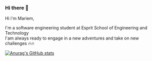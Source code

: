 ### Hi there 👋

Hi i'm Mariem, 

I'm a software engineering student at Esprit School of Engineering and Technology  
I'am always ready to engage in a new adventures and take on new challenges 🔥🔥

[![Anurag's GitHub stats](https://github-readme-stats.vercel.app/api?username=mariem-BM)](https://github.com/anuraghazra/github-readme-stats)
